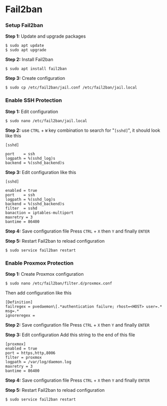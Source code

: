 # Fail2ban

### Setup Fail2ban

**Step 1:** Update and upgrade packages

```
$ sudo apt update
$ sudo apt upgrade
```

**Step 2:** Install Fail2ban

```
$ sudo apt install fail2ban
```

**Step 3:** Create configuration

```
$ sudo cp /etc/fail2ban/jail.conf /etc/fail2ban/jail.local
```

### Enable SSH Protection

**Step 1:** Edit configuration

```
$ sudo nano /etc/fail2ban/jail.local
```

**Step 2:** use `CTRL` + `W` key combination to search for "`[sshd]`", it should look like this

```
[sshd]

port    = ssh
logpath = %(sshd_log)s
backend = %(sshd_backend)s
```

**Step 3:** Edit configuration like this

```
[sshd]

enabled = true
port    = ssh
logpath = %(sshd_log)s
backend = %(sshd_backend)s
filter  = sshd
banaction = iptables-multiport
maxretry = 3
bantime = 86400
```

**Step 4:** Save configuration file
Press `CTRL` + `X` then `Y` and finally `ENTER`

**Step 5:** Restart Fail2ban to reload configuration

```
$ sudo service fail2ban restart
```

### Enable Proxmox Protection

**Step 1:** Create Proxmox configuration

```
$ sudo nano /etc/fail2ban/filter.d/proxmox.conf
```

Then add configuration like this

```
[Definition]
failregex = pvedaemon\[.*authentication failure; rhost=<HOST> user=.* msg=.*
ignoreregex =
```

**Step 2:** Save configuration file
Press `CTRL` + `X` then `Y` and finally `ENTER`

**Step 3:** Edit configuration
Add this string to the end of this file

```
[proxmox]
enabled = true
port = https,http,8006
filter = proxmox
logpath = /var/log/daemon.log
maxretry = 3
bantime = 86400
```

**Step 4:** Save configuration file
Press `CTRL` + `X` then `Y` and finally `ENTER`

**Step 5:** Restart Fail2ban to reload configuration

```
$ sudo service fail2ban restart
```
